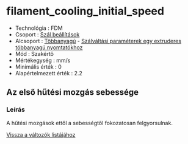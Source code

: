 # filament\_cooling\_initial\_speed

* Technológia : FDM
* Csoport : [Szál beállítások](../filament_settings/filament_settings.md)
* Alcsoport : [Többanyagú](../filament_settings/filament_settings.md#multimatériaux) - [Szálváltási paraméterek egy extruderes többanyagú nyomtatókhoz](filament_cooling_initial_speed.md)
* Mód : Szakértő
* Mértékegység : mm/s
* Minimális érték :  0
* Alapértelmezett érték : 2.2

## Az első hűtési mozgás sebessége

### Leírás

A hűtési mozgások ettől a sebességtől fokozatosan felgyorsulnak.

[Vissza a változók listájához](/)

